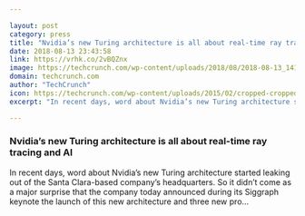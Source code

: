 ```yaml
---

layout: post
category: press
title: "Nvidia’s new Turing architecture is all about real-time ray tracing and AI"
date: 2018-08-13 23:43:58
link: https://vrhk.co/2vBQZnx
image: https://techcrunch.com/wp-content/uploads/2018/08/2018-08-13_14154.png?w=502
domain: techcrunch.com
author: "TechCrunch"
icon: https://techcrunch.com/wp-content/uploads/2015/02/cropped-cropped-favicon-gradient.png?w=180
excerpt: "In recent days, word about Nvidia’s new Turing architecture started leaking out of the Santa Clara-based company’s headquarters. So it didn’t come as a major surprise that the company today announced during its Siggraph keynote the launch of this new architecture and three new pro…"

---
```


### Nvidia’s new Turing architecture is all about real-time ray tracing and AI

In recent days, word about Nvidia’s new Turing architecture started leaking out of the Santa Clara-based company’s headquarters. So it didn’t come as a major surprise that the company today announced during its Siggraph keynote the launch of this new architecture and three new pro…